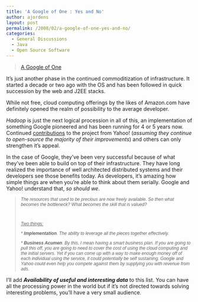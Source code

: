```yaml
---
title: 'A Google of One : Yes and No'
author: ajordens
layout: post
permalink: /2008/02/a-google-of-one-yes-and-no/
categories:
  - General Discussions
  - Java
  - Open Source Software
---
```

> [A Google of One][1]

It&#8217;s just another phase in the continued commoditization of infrastructure. It started a decade or two ago with the OS and has been followed in quick succession by the web and J2EE stacks.

While not free, cloud computing offerings by the likes of Amazon.com have definitely opened the realm of possibility to the average developer.

<span style="font-style: italic;">Hadoop</span> is just the next logical procession in all of this, an implementation of something Google pioneered and has been running for 4 or 5 years now. Continued [contributions][2] to the project from Yahoo! (<span style="font-style: italic;">assuming they continue to open-source the majority of their improvements</span>) and others can only strengthen it&#8217;s appeal.

In the case of Google, they&#8217;ve been very successful because of what they&#8217;ve been able to build on top of their infrastructure. They have long realized the importance of well architected distributed systems and their developers see those benefits today. As developers, it&#8217;s amazing how simple things are when you&#8217;re able to think about them serially. Google and Yahoo! understand that, <span style="font-style: italic;">so should we</span>.

> <p style="font: 12.0px Helvetica">
>   <span style="font-style: italic;">The resources that used to be precious are now freely available. So then what becomes the bottleneck? What becomes the skill that is valued?</span>
> </p>
> 
> <p style="font: 12.0px Helvetica; min-height: 14.0px">
>
> </p>
> 
> <p style="font: 12.0px Helvetica">
>   <span style="font-style: italic;"><span style="text-decoration: underline;">Two things:</span></span>
> </p>
> 
> <p style="font: 12.0px Helvetica">
>   <span style="font-style: italic;">* <strong>Implementation</strong>. The ability to leverage all the pieces together effectively.</span>
> </p>
> 
> <p style="font: 12.0px Helvetica">
>   <span style="font-style: italic;">* <strong>Business Acumen</strong>. By this, I mean having a smart business plan. If you are going to pull this off, you are going to need to cover the cost of using the cloud computing and the initial servers. Yet if you can come up with a way to make enough money off of each individual using the service, it could potentially be self sustaining. Google and Yahoo could even help you compete against them by supplying you with revenue from ads.</span>
> </p>

I&#8217;ll add <span style="font-style: italic;"><strong>Availability of useful and interesting data</strong></span> to this list. You can have all the processing power in the world but if it&#8217;s not directed towards solving interesting problems, you&#8217;ll have a very small audience.

 [1]: http://www.programmersparadox.com/2008/02/20/a-google-of-one/
 [2]: http://www.techcrunch.com/2008/02/20/yahoo-search-wants-to-be-more-like-google-embraces-hadoop/